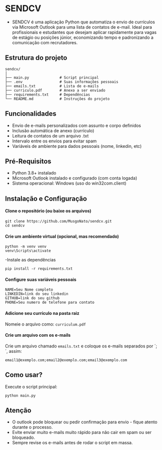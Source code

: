 # SENDCV

- SENDCV é uma aplicação Python que automatiza o envio de currículos via Microsoft Outlook para uma lista de contatos de e-mail. Ideal para profissionais e estudantes que desejam aplicar rapidamente para vagas de estágio ou posições júnior, economizando tempo e padronizando a comunicação com recrutadores.

## Estrutura do projeto

```
sendcv/
│
├── main.py              # Script principal
├── .env                 # Suas informações pessoais
├── emails.txt           # Lista de e-mails
├── curriculo.pdf        # Anexo a ser enviado
├── requirements.txt     # Dependências
└── README.md            # Instruções do projeto
```

## Funcionalidades
- Envio de e-mails personalizados com assunto e corpo definidos
- Inclusão automática de anexo (currículo)
- Leitura de contatos de um arquivo .txt
- Intervalo entre os envios para evitar spam
- Variáveis de ambiente para dados pessoais (nome, linkedin, etc)

## Pré-Requisitos
- Python 3.8+ instalado
- Microsoft Outlook instalado e configurado (com conta logada)
- Sistema operacional: Windows (uso do win32com.client)

## Instalação e Configuração
#### Clone o repositório (ou baixe os arquivos)
```
git clone https://github.com/MusgoNato/sendcv.git
cd sendcv
```

#### Crie um ambiente virtual (opcional, mas recomendado)
```
python -m venv venv
venv\Scripts\activate
```
-Instale as dependências
```
pip install -r requirements.txt
```

#### Configure suas variáveis pessoais
```
NAME=Seu Nome completo
LINKEDIN=link do seu linkedin
GITHUB=link do seu github
PHONE=Seu numero de telefone para contato
```
#### Adicione seu currículo na pasta raiz
Nomeie o arquivo como: `curriculum.pdf`

#### Crie um arquivo com os e-mails
Crie um arquivo chamado `emails.txt` e coloque os e-mails separados por ´;´, assim:
```
email1@exemplo.com;email2@exemplo.com;email3@exemplo.com
```

## Como usar?
Execute o script principal:
```
python main.py
```
## Atenção
- O outlook pode bloquear ou pedir confirmação para envio - fique atento durante o processo.
- Evite enviar muito e-mails muito rápido para não cair em spam ou ser bloqueado.
- Sempre revise os e-mails antes de rodar o script em massa.